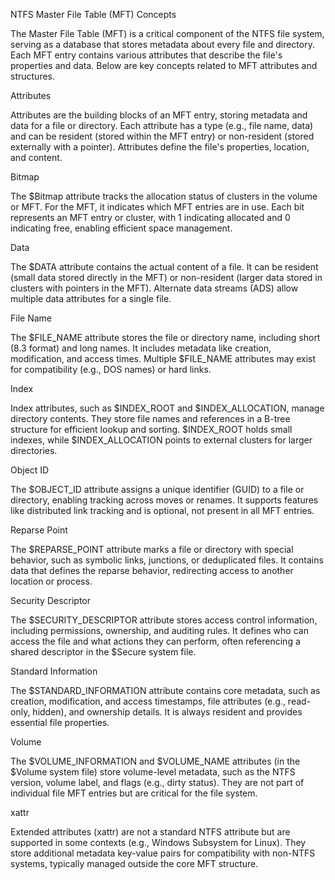 NTFS Master File Table (MFT) Concepts

The Master File Table (MFT) is a critical component of the NTFS file system, serving as a database that stores metadata about every file and directory. Each MFT entry contains various attributes that describe the file's properties and data. Below are key concepts related to MFT attributes and structures.

Attributes

Attributes are the building blocks of an MFT entry, storing metadata and data for a file or directory. Each attribute has a type (e.g., file name, data) and can be resident (stored within the MFT entry) or non-resident (stored externally with a pointer). Attributes define the file's properties, location, and content.

Bitmap

The $Bitmap attribute tracks the allocation status of clusters in the volume or MFT. For the MFT, it indicates which MFT entries are in use. Each bit represents an MFT entry or cluster, with 1 indicating allocated and 0 indicating free, enabling efficient space management.

Data

The $DATA attribute contains the actual content of a file. It can be resident (small data stored directly in the MFT) or non-resident (larger data stored in clusters with pointers in the MFT). Alternate data streams (ADS) allow multiple data attributes for a single file.

File Name

The $FILE_NAME attribute stores the file or directory name, including short (8.3 format) and long names. It includes metadata like creation, modification, and access times. Multiple $FILE_NAME attributes may exist for compatibility (e.g., DOS names) or hard links.

Index

Index attributes, such as $INDEX_ROOT and $INDEX_ALLOCATION, manage directory contents. They store file names and references in a B-tree structure for efficient lookup and sorting. $INDEX_ROOT holds small indexes, while $INDEX_ALLOCATION points to external clusters for larger directories.

Object ID

The $OBJECT_ID attribute assigns a unique identifier (GUID) to a file or directory, enabling tracking across moves or renames. It supports features like distributed link tracking and is optional, not present in all MFT entries.

Reparse Point

The $REPARSE_POINT attribute marks a file or directory with special behavior, such as symbolic links, junctions, or deduplicated files. It contains data that defines the reparse behavior, redirecting access to another location or process.

Security Descriptor

The $SECURITY_DESCRIPTOR attribute stores access control information, including permissions, ownership, and auditing rules. It defines who can access the file and what actions they can perform, often referencing a shared descriptor in the $Secure system file.

Standard Information

The $STANDARD_INFORMATION attribute contains core metadata, such as creation, modification, and access timestamps, file attributes (e.g., read-only, hidden), and ownership details. It is always resident and provides essential file properties.

Volume

The $VOLUME_INFORMATION and $VOLUME_NAME attributes (in the $Volume system file) store volume-level metadata, such as the NTFS version, volume label, and flags (e.g., dirty status). They are not part of individual file MFT entries but are critical for the file system.

xattr

Extended attributes (xattr) are not a standard NTFS attribute but are supported in some contexts (e.g., Windows Subsystem for Linux). They store additional metadata key-value pairs for compatibility with non-NTFS systems, typically managed outside the core MFT structure.
